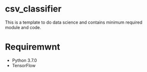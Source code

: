 # csv_classifier

This is a template to do data science and contains minimum required module and code.

# Requiremwnt

* Python 3.7.0
* TensorFlow 